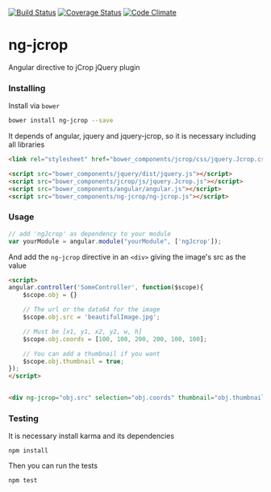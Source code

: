 [![Build Status](https://travis-ci.org/andrefarzat/ng-jcrop.svg?branch=master)](https://travis-ci.org/andrefarzat/ng-jcrop)
[![Coverage Status](https://coveralls.io/repos/andrefarzat/ng-jcrop/badge.png)](https://coveralls.io/r/andrefarzat/ng-jcrop)
[![Code Climate](https://codeclimate.com/github/andrefarzat/ng-jcrop/badges/gpa.svg)](https://codeclimate.com/github/andrefarzat/ng-jcrop)

ng-jcrop
========

Angular directive to jCrop jQuery plugin


### Installing

Install via `bower`

```sh
bower install ng-jcrop --save
```


It depends of angular, jquery and jquery-jcrop, so it is necessary including all libraries

```html
<link rel="stylesheet" href="bower_components/jcrop/css/jquery.Jcrop.css" />

<script src="bower_components/jquery/dist/jquery.js"></script>
<script src="bower_components/jcrop/js/jquery.Jcrop.js"></script>
<script src="bower_components/angular/angular.js"></script>
<script src="bower_components/ng-jcrop/ng-jcrop.js"></script>
```

### Usage

```js
// add 'ngJcrop' as dependency to your module
var yourModule = angular.module("yourModule", ['ngJcrop']);
```

And add the `ng-jcrop` directive in an `<div>` giving the
image's src as the value
```html
<script>
angular.controller('SomeController', function($scope){
    $scope.obj = {}

    // The url or the data64 for the image
    $scope.obj.src = 'beautifulImage.jpg';

    // Must be [x1, y1, x2, y2, w, h]
    $scope.obj.coords = [100, 100, 200, 200, 100, 100];

    // You can add a thumbnail if you want
    $scope.obj.thumbnail = true;
});
</script>


<div ng-jcrop="obj.src" selection="obj.coords" thumbnail="obj.thumbnail"></div>
````

### Testing

It is necessary install karma and its dependencies
```shell
npm install
```

Then you can run the tests
```shell
npm test
```

